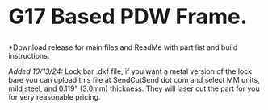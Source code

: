 <h1 style="font-size:300%;"><b>G17 Based PDW Frame.</b></h1>


*Download release for main files and ReadMe with part list and build instructions.

<i>Added 10/13/24:</i> Lock bar .dxf file, if you want a metal version of the lock bare you can upload this file at SendCutSend dot com and select MM units, mild steel, and 0.119" (3.0mm) thickness.  They will laser cut the part for you for very reasonable pricing.
